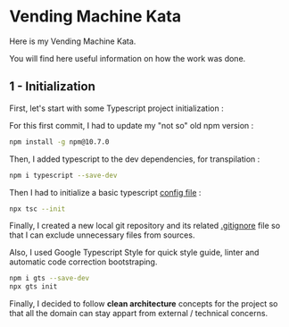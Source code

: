 # Vending Machine Kata

Here is my Vending Machine Kata.

You will find here useful information on how the work was done.

## 1 - Initialization

First, let's start with some Typescript project initialization :

For this first commit, I had to update my "not so" old npm version :

```sh
npm install -g npm@10.7.0
```

Then, I added typescript to the dev dependencies, for transpilation :

```sh
npm i typescript --save-dev
```

Then I had to initialize a basic typescript [config file](./tsconfig.json) :

```sh
npx tsc --init
```

Finally, I created a new local git repository and its related [.gitignore](./.gitignore) file so that I can exclude unnecessary files from sources.


Also, I used Google Typescript Style for quick style guide, linter and automatic code correction bootstraping.

```sh
npm i gts --save-dev
npx gts init
```

Finally, I decided to follow **clean architecture** concepts for the project so that all the domain can stay appart from external / technical concerns.
